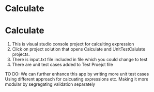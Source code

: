 # Calculate
# Calculate

1) This is visual studio console project for calculting expression
2) Click on project solution that opens Calculate and UnitTestCalulate projects.
3) There is input.txt file included in file which you could change to test
4) There are unit test cases added to Test Proejct file

TO DO:
We can further enhance this app by writing more unit test cases
Using different approach for calcuating expressions etc.
Making it more modular by segregating validation separately
